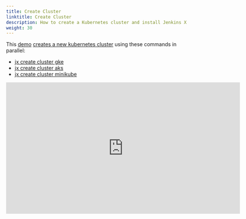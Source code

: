 ```yaml
---
title: Create Cluster
linktitle: Create Cluster
description: How to create a Kubernetes cluster and install Jenkins X
weight: 30
---
```


This [demo](https://www.youtube.com/watch?v=ELA4tytdFeA) [creates a new kubernetes cluster](/docs/getting-started/setup/create-cluster/) using these commands in parallel:

* [jx create cluster gke](/commands/jx_create_cluster_gke/)
* [jx create cluster aks](/commands/jx_create_cluster_aks/)
* [jx create cluster minikube](/commands/jx_create_cluster_minikube/)


<iframe width="640" height="360" src="https://www.youtube.com/embed/ELA4tytdFeA" frameborder="0" allow="autoplay; encrypted-media" allowfullscreen></iframe>